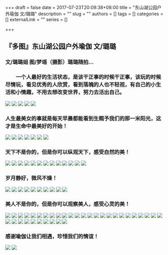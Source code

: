 +++
draft = false
date = 2017-07-23T20:09:38+08:00
title = "东山湖公园户外瑜伽 文/璐璐"
description = ""
slug = ""
authors = []
tags = []
categories = []
externalLink = ""
series = []

+++



## **『多图』东山湖公园户外瑜伽 文/璐璐**

### **文/璐璐姐 图/梦瑶（摄影）璐璐随拍...**

### 　　**一个人最好的生活状态，是该干正事的时候干正事，该玩的时候尽情玩，看见优秀的人欣赏，看到落魄的人也不轻视，有自己的小生活和小情趣，不用去想改变世界，努力去活出自己。**

![](https://oss.coolmoe.com/wp-content/uploads202406062138349.jpg)
![](https://oss.coolmoe.com/wp-content/uploads202406062138350.jpg)
![](https://oss.coolmoe.com/wp-content/uploads202406062138351.jpg)
![](https://oss.coolmoe.com/wp-content/uploads202406062138352.jpg)
![](https://oss.coolmoe.com/wp-content/uploads202406062138353.jpg)

### **人生最美女的事就是每天早晨都能看到生赐予我们的那一米阳光，这才是生命中最美好的开始！**

![](https://oss.coolmoe.com/wp-content/uploads202406062138354.jpg)
![](https://oss.coolmoe.com/wp-content/uploads202406062138355.jpg)
![](https://oss.coolmoe.com/wp-content/uploads202406062138356.jpg)
![](https://oss.coolmoe.com/wp-content/uploads202406062138357.jpg)
![](https://oss.coolmoe.com/wp-content/uploads202406062138358.jpg)
![](https://oss.coolmoe.com/wp-content/uploads202406062138359.jpg)
![](https://oss.coolmoe.com/wp-content/uploads202406062138360.jpg)

### **天下不是你的，但是你可以纵观天下，感受自然的美！**

![](https://oss.coolmoe.com/wp-content/uploads202406062138361.jpg)
![](https://oss.coolmoe.com/wp-content/uploads202406062138362.jpg)
![](https://oss.coolmoe.com/wp-content/uploads202406062138363.jpg)
![](https://oss.coolmoe.com/wp-content/uploads202406062138364.jpg)
![](https://oss.coolmoe.com/wp-content/uploads202406062138365.jpg)
![](https://oss.coolmoe.com/wp-content/uploads202406062138366.jpg)
![](https://oss.coolmoe.com/wp-content/uploads202406062138367.jpg)
![](https://oss.coolmoe.com/wp-content/uploads202406062138368.jpg)
![](https://oss.coolmoe.com/wp-content/uploads202406062138369.jpg)
![](https://oss.coolmoe.com/wp-content/uploads202406062138370.jpg)
![](https://oss.coolmoe.com/wp-content/uploads202406062138371.jpg)
![](https://oss.coolmoe.com/wp-content/uploads202406062138372.jpg)
![](https://oss.coolmoe.com/wp-content/uploads202406062138373.jpg)

### **岁月静好，微风不燥！**

![](https://oss.coolmoe.com/wp-content/uploads202406062138374.jpg)
![](https://oss.coolmoe.com/wp-content/uploads202406062138375.jpg)
![](https://oss.coolmoe.com/wp-content/uploads202406062138376.jpg)
![](https://oss.coolmoe.com/wp-content/uploads202406062138377.jpg)
![](https://oss.coolmoe.com/wp-content/uploads202406062138378.jpg)
![](https://oss.coolmoe.com/wp-content/uploads202406062138379.jpg)
![](https://oss.coolmoe.com/wp-content/uploads202406062138380.jpg)
![](https://oss.coolmoe.com/wp-content/uploads202406062138381.jpg)
![](https://oss.coolmoe.com/wp-content/uploads202406062138382.jpg)
![](https://oss.coolmoe.com/wp-content/uploads202406062138383.jpg)

### **美人不是你的，但是你可以观察美人，感受心灵的美！**

![](https://oss.coolmoe.com/wp-content/uploads202406062138384.jpg)
![](https://oss.coolmoe.com/wp-content/uploads202406062138385.jpg)
![](https://oss.coolmoe.com/wp-content/uploads202406062138386.jpg)
![](https://oss.coolmoe.com/wp-content/uploads202406062138387.jpg)
![](https://oss.coolmoe.com/wp-content/uploads202406062138388.jpg)
![](https://oss.coolmoe.com/wp-content/uploads202406062138389.jpg)
![](https://oss.coolmoe.com/wp-content/uploads202406062138390.jpg)
![](https://oss.coolmoe.com/wp-content/uploads202406062138391.jpg)
![](https://oss.coolmoe.com/wp-content/uploads202406062138392.jpg)
![](https://oss.coolmoe.com/wp-content/uploads202406062138393.jpg)
![](https://oss.coolmoe.com/wp-content/uploads202406062138394.jpg)
![](https://oss.coolmoe.com/wp-content/uploads202406062138395.jpg)
![](https://oss.coolmoe.com/wp-content/uploads202406062138396.jpg)
![](https://oss.coolmoe.com/wp-content/uploads202406062138397.jpg)
![](https://oss.coolmoe.com/wp-content/uploads202406062138398.jpg)
![](https://oss.coolmoe.com/wp-content/uploads202406062138399.jpg)
![](https://oss.coolmoe.com/wp-content/uploads202406062138400.jpg)
![](https://oss.coolmoe.com/wp-content/uploads202406062138401.jpg)
![](https://oss.coolmoe.com/wp-content/uploads202406062138402.jpg)
![](https://oss.coolmoe.com/wp-content/uploads202406062138403.jpg)
![](https://oss.coolmoe.com/wp-content/uploads202406062138404.jpg)
![](https://oss.coolmoe.com/wp-content/uploads202406062138405.jpg)
![](https://oss.coolmoe.com/wp-content/uploads202406062138406.jpg)
![](https://oss.coolmoe.com/wp-content/uploads202406062138407.jpg)
![](https://oss.coolmoe.com/wp-content/uploads202406062138408.jpg)
![](https://oss.coolmoe.com/wp-content/uploads202406062138409.jpg)
![](https://oss.coolmoe.com/wp-content/uploads202406062138410.jpg)
![](https://oss.coolmoe.com/wp-content/uploads202406062138411.jpg)
![](https://oss.coolmoe.com/wp-content/uploads202406062138412.jpg)
![](https://oss.coolmoe.com/wp-content/uploads202406062138413.jpg)
![](https://oss.coolmoe.com/wp-content/uploads202406062138414.jpg)
![](https://oss.coolmoe.com/wp-content/uploads202406062138415.jpg)
![](https://oss.coolmoe.com/wp-content/uploads202406062138416.jpg)
![](https://oss.coolmoe.com/wp-content/uploads202406062138417.jpg)
![](https://oss.coolmoe.com/wp-content/uploads202406062138418.jpg)

### **感谢瑜伽让我们相遇，珍惜我们的情谊！**

![](https://oss.coolmoe.com/wp-content/uploads202406062138419.jpg)
![](https://oss.coolmoe.com/wp-content/uploads202406062138420.jpg)